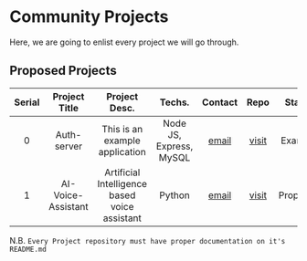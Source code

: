 # Community Projects

Here, we are going to enlist every project we will go through.

## Proposed Projects
| Serial | Project Title | Project Desc. | Techs. | Contact | Repo | Status |
|:------:|:-------------:|:-------------:|:------:|:-------:|:----:|:------:|
|    0   |  Auth-server  |  This is an example application | Node JS, Express, MySQL  | [email](mailto:samiur.prapon@gmail.com) | [visit](https://github.com/samiurprapon/Auth-server)  | Example |
|    1   |  AI-Voice-Assistant  |  Artificial Intelligence based  voice assistant  | Python  | [email](mailto:devjewel.cou.ict10@gmail.com) | [visit](https://github.com/devjewel01/AI-Voice-Assistant)  | Proposed |




<!-- Write your idea according to bellow comment and do not remove any comment -->
<!-- |  no  |    title   |   discription |  framework   | [email](mailto:yourmail@mail.com)  |  [visit](your-github-project)    |   NULL    | -->


N.B. `Every Project repository must have proper documentation on it's README.md`

